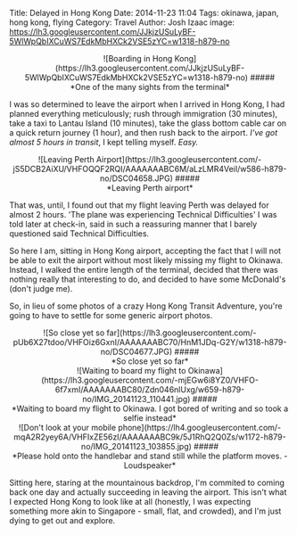 Title: Delayed in Hong Kong
Date: 2014-11-23 11:04
Tags: okinawa, japan, hong kong, flying
Category: Travel
Author: Josh Izaac
image: https://lh3.googleusercontent.com/JJkjzUSuLyBF-5WlWpQbIXCuWS7EdkMbHXCk2VSE5zYC=w1318-h879-no

<center>
![Boarding in Hong Kong](https://lh3.googleusercontent.com/JJkjzUSuLyBF-5WlWpQbIXCuWS7EdkMbHXCk2VSE5zYC=w1318-h879-no)
#####<div align=center>*One of the many sights from the terminal*</div>
</center>

<!-- PELICAN_BEGIN_SUMMARY -->
I was so determined to leave the airport when I arrived in Hong Kong, I had planned everything meticulously; rush through immigration (30 minutes), take a taxi to Lantau Island (10 minutes), take the glass bottom cable car on a quick return journey (1 hour), and then rush back to the airport. *I've got almost 5 hours in transit*, I kept telling myself. *Easy.*
<!-- PELICAN_END_SUMMARY -->

<center>
![Leaving Perth Airport](https://lh3.googleusercontent.com/-jS5DCB2AiXU/VHFOQQF2RQI/AAAAAAABC6M/aLzLMR4VeiI/w586-h879-no/DSC04658.JPG)
#####<div align=center>*Leaving Perth airport*</div>
</center>

That was, until, I found out that my flight leaving Perth was delayed for almost 2 hours. 'The plane was experiencing Technical Difficulties' I was told later at check-in, said in such a reassuring manner that I barely questioned said Technical Difficulties.

So here I am, sitting in Hong Kong airport, accepting the fact that I will not be able to exit the airport without most likely missing my flight to Okinawa. Instead, I walked the entire length of the terminal, decided that there was nothing really that interesting to do, and decided to have some McDonald's (don't judge me).

So, in lieu of some photos of a crazy Hong Kong Transit Adventure, you're going to have to settle for some generic airport photos.

<center>
![So close yet so far](https://lh3.googleusercontent.com/-pUb6X27tdoo/VHFOiz6GxnI/AAAAAAABC70/HnM1JDq-G2Y/w1318-h879-no/DSC04677.JPG)
#####<div align=center>*So close yet so far*</div>
</center>

<center>
![Waiting to board my flight to Okinawa](https://lh3.googleusercontent.com/-mjEGw6i8YZ0/VHFO-6f7xmI/AAAAAAABC80/Zdn046nlUxg/w659-h879-no/IMG_20141123_110441.jpg)
#####<div align=center>*Waiting to board my flight to Okinawa. I got bored of writing and so took a selfie instead*</div>
</center>

<center>
![Don't look at your mobile phone](https://lh4.googleusercontent.com/-mqA2R2yey6A/VHFIxZE56zI/AAAAAAABC9k/5J1RhQ2Q0Zs/w1172-h879-no/IMG_20141123_103855.jpg)
#####<div align=center>*Please hold onto the handlebar and stand still while the platform moves. - Loudspeaker*</div>
</center>

Sitting here, staring at the mountainous backdrop, I'm commited to coming back one day and actually succeeding in leaving the airport. This isn't what I expected Hong Kong to look like at all (honestly, I was expecting something more akin to Singapore - small, flat, and crowded), and I'm just dying to get out and explore.












